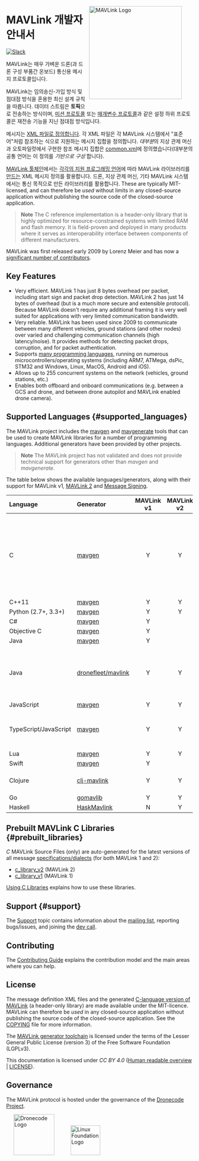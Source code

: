 <span style="float:right; padding:10px; margin-right:20px;"><a href="https://github.com/mavlink/mavlink"><img src="../assets/site/logo_mavlink_small.png" title="MAVLink Logo" width="250px" /></a></span>

# MAVLink 개발자 안내서

[![Slack](https://px4-slack.herokuapp.com/badge.svg)](http://slack.px4.io)

MAVLink는 매우 가벼운 드론(과 드론 구성 부품간 온보드) 통신용 메시지 프로토콜입니다.

MAVLink는 임의송신-가입 방식 및 점대점 방식을 혼용한 최신 설계 규칙을 따릅니다. 데이터 스트림은 **토픽**으로 전송하는 방식이며, [미션 프로토콜](services/mission.md) 또는 [매개변수 프로토콜](services/parameter.md)과 같은 설정 하위 프로토콜은 재전송 기능을 지닌 점대점 방식입니다.

메시지는 [XML 파일로 정의합니다](messages/README.md). 각 XML 파일은 각 MAVLink 시스템에서 "표준어"처럼 참조하는 식으로 지원하는 메시지 집합을 정의합니다. *대부분*의 지상 관제 머신과 오토파일럿에서 구현한 참조 메시지 집합은 [common.xml](messages/common.md)에 정의했습니다(대부분의 공통 언어는 이 정의를 *기반으로 구성* 합니다).

[MAVLink 툴체인](https://github.com/mavlink/mavlink/)에서는 [각각의 지원 프로그래밍 언어](#supported_languages)에 따라 MAVLink 라이브러리를 [만드는](getting_started/generate_libraries.md) XML 메시지 정의를 활용합니다. 드론, 지상 관제 머신, 기타 MAVLink 시스템에서는 통신 목적으로 만든 라이브러리를 활용합니다. These are typically MIT-licensed, and can therefore be *used* without limits in any closed-source application without publishing the source code of the closed-source application.

> **Note** The C reference implementation is a header-only library that is highly optimized for resource-constrained systems with limited RAM and flash memory. It is field-proven and deployed in many products where it serves as interoperability interface between components of different manufacturers.

MAVLink was first released early 2009 by Lorenz Meier and has now a [significant number of contributors](https://github.com/mavlink/mavlink/graphs/contributors).

## Key Features

* Very efficient. MAVLink 1 has just 8 bytes overhead per packet, including start sign and packet drop detection. MAVLink 2 has just 14 bytes of overhead (but is a much more secure and extensible protocol). Because MAVLink doesn't require any additional framing it is very well suited for applications with very limited communication bandwidth.
* Very reliable. MAVLink has been used since 2009 to communicate between many different vehicles, ground stations (and other nodes) over varied and challenging communication channels (high latency/noise). It provides methods for detecting packet drops, corruption, and for packet authentication.
* Supports [many programming languages](#supported_languages), running on numerous microcontrollers/operating systems (including ARM7, ATMega, dsPic, STM32 and Windows, Linux, MacOS, Android and iOS).
* Allows up to 255 concurrent systems on the network (vehicles, ground stations, etc.)
* Enables both offboard and onboard communications (e.g. between a GCS and drone, and between drone autopilot and MAVLink enabled drone camera).

## Supported Languages {#supported_languages}

The MAVLink project includes the [mavgen](getting_started/generate_libraries.md#mavgen) and [mavgenerate](getting_started/generate_libraries.md#mavgenerate) tools that can be used to create MAVLink libraries for a number of programming languages. Additional generators have been provided by other projects.

> **Note** The MAVLink project has not validated and does not provide technical support for generators other than *mavgen* and *mavgenerate*.

The table below shows the available languages/generators, along with their support for MAVLink v1, [MAVLink 2](guide/mavlink_2.md) and [Message Signing](guide/message_signing.md).

| Language              | Generator                                                   | MAVLink v1 | MAVLink v2 | Signing | Notes                                                                                                                                           |
|:--------------------- |:----------------------------------------------------------- |:----------:|:----------:|:-------:|:----------------------------------------------------------------------------------------------------------------------------------------------- |
| C                     | [mavgen](getting_started/generate_libraries.md#mavgen)      |     Y      |     Y      |    Y    | This is the MAVLink project reference implementation. [Generated libraries](#prebuilt_libraries) are also published for both protocol versions. |
| C++11                 | [mavgen](getting_started/generate_libraries.md#mavgen)      |     Y      |     Y      |    Y    |                                                                                                                                                 |
| Python (2.7+, 3.3+)   | [mavgen](getting_started/generate_libraries.md#mavgen)      |     Y      |     Y      |    Y    |                                                                                                                                                 |
| C#                    | [mavgen](getting_started/generate_libraries.md#mavgen)      |     Y      |            |         |                                                                                                                                                 |
| Objective C           | [mavgen](getting_started/generate_libraries.md#mavgen)      |     Y      |            |         |                                                                                                                                                 |
| Java                  | [mavgen](getting_started/generate_libraries.md#mavgen)      |     Y      |            |         |                                                                                                                                                 |
| Java                  | [dronefleet/mavlink](https://github.com/dronefleet/mavlink) |     Y      |     Y      |    Y    | *Idiomatic* Java SDK/API for MAVLink. Provides a gradle plugin for the code generator.                                                          |
| JavaScript            | [mavgen](getting_started/generate_libraries.md#mavgen)      |     Y      |     Y      |    N    |                                                                                                                                                 |
| TypeScript/JavaScript | [mavgen](getting_started/generate_libraries.md#mavgen)      |     Y      |     Y      |    N    | TypeScript classes which can be used with [node-mavlink](https://github.com/ifrunistuttgart/node-mavlink)                                       |
| Lua                   | [mavgen](getting_started/generate_libraries.md#mavgen)      |     Y      |     Y      |         |                                                                                                                                                 |
| Swift                 | [mavgen](getting_started/generate_libraries.md#mavgen)      |     Y      |            |         |                                                                                                                                                 |
| Clojure               | [clj-mavlink](https://github.com/WickedShell/clj-mavlink)   |     Y      |     Y      |    Y    | Clojure MAVLink Bindings.                                                                                                                       |
| Go                    | [gomavlib](https://github.com/gswly/gomavlib)               |     Y      |     Y      |    Y    |                                                                                                                                                 |
| Haskell               | [HaskMavlink](https://github.com/SweeWarman/HaskMavlink)    |     N      |     Y      |    N    |                                                                                                                                                 |

## Prebuilt MAVLink C Libraries {#prebuilt_libraries}

*C* MAVLink Source Files (only) are auto-generated for the latest versions of all message [specifications/dialects](messages/README.md) (for both MAVLink 1 and 2):

* [c_library_v2](https://github.com/mavlink/c_library_v2) (MAVLink 2)
* [c_library_v1](https://github.com/mavlink/c_library_v1) (MAVLink 1)

[Using C Libraries](mavgen_c/README.md) explains how to use these libraries.

## Support {#support}

The [Support](about/support.md) topic contains information about the [mailing list](https://groups.google.com/forum/#!forum/mavlink), reporting bugs/issues, and joining the [dev call](about/support.md#dev_call).

## Contributing

The [Contributing Guide](contributing/contributing.md) explains the contribution model and the main areas where you can help.

## License

The message definition XML files and the generated [C-language version of MAVLink](#prebuilt_libraries) (a header-only library) are made available under the MIT-licence. MAVLink can therefore be *used* in any closed-source application without publishing the source code of the closed-source application. See the [COPYING](https://github.com/mavlink/mavlink/blob/master/COPYING) file for more information.

The [MAVLink generator toolchain](https://github.com/mavlink/mavlink/) is licensed under the terms of the Lesser General Public License (version 3) of the Free Software Foundation (LGPLv3).

This documentation is licensed under *CC BY 4.0* ([Human readable overview](https://creativecommons.org/licenses/by/4.0/) | [LICENSE](https://github.com/mavlink/mavlink-devguide/blob/master/LICENSE)).

## Governance

The MAVLink protocol is hosted under the governance of the [Dronecode Project](https://www.dronecode.org/).

<a href="https://www.dronecode.org/" style="padding:20px"><img src="../assets/site/logo_dronecode.png" alt="Dronecode Logo" width="110px"/></a>
<a href="https://www.linuxfoundation.org/projects" style="padding:20px;"><img src="../assets/site/logo_linux_foundation.png" alt="Linux Foundation Logo" width="80px" /></a>

<div style="padding:10px">&nbsp;</div>
